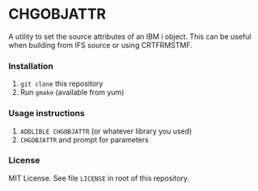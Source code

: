 # CHGOBJATTR

A utility to set the source attributes of an IBM i object.  This can be useful when building from IFS source or using CRTFRMSTMF.  

### Installation

1. `git clone` this repository
2. Run `gmake` (available from yum)

### Usage instructions

1. `ADDLIBLE CHGOBJATTR` (or whatever library you used)
2. `CHGOBJATTR` and prompt for parameters 

### License

MIT License. See file `LICENSE` in root of this repository.
